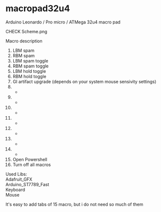 # macropad32u4
Arduino Leonardo / Pro micro / ATMega 32u4 macro pad

CHECK Scheme.png

Macro description
  1) LBM spam
  2) RBM spam
  3) LBM spam toggle
  4) RBM spam toggle
  5) LBM hold toggle
  6) RBM hold toggle
  7) GI artifact upgrade (depends on your system mouse sensivity settings)
  8) -
  9) -
  10) -
  11) -
  12) -
  13) -
  14) -
  15) Open Powershell
  16) Turn off all macros

Used Libs:</br>
  Adafruit_GFX</br>
  Arduino_ST7789_Fast</br>
  Keyboard</br>
  Mouse</br>
  
It's easy to add tabs of 15 macro, but i do not need so much of them
